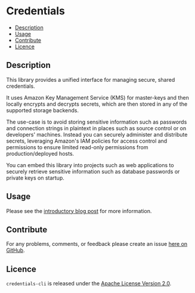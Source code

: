 # Credentials

* [Description](#description)
* [Usage](#usage)
* [Contribute](#contribute)
* [Licence](#licence)


## Description

This library provides a unified interface for managing secure, shared credentials.

It uses Amazon Key Management Service (KMS) for master-keys and then locally
encrypts and decrypts secrets, which are then stored in any of the supported
storage backends.

The use-case is to avoid storing sensitive information such as passwords and
connection strings in plaintext in places such as source control or on
developers' machines. Instead you can securely administer and distribute
secrets, leveraging Amazon's IAM policies for access control and permissions to
ensure limited read-only permissions from production/deployed hosts.

You can embed this library into projects such as web applications to securely
retrieve sensitive information such as database passwords or private keys on startup.


## Usage

Please see the [introductory blog post](http://brendanhay.nz/credentials) for more information.


## Contribute

For any problems, comments, or feedback please create an issue [here on GitHub](https://github.com/brendanhay/credentials/issues).


## Licence

`credentials-cli` is released under the [Apache License Version 2.0](http://www.apache.org/licenses/LICENSE-2.0).
